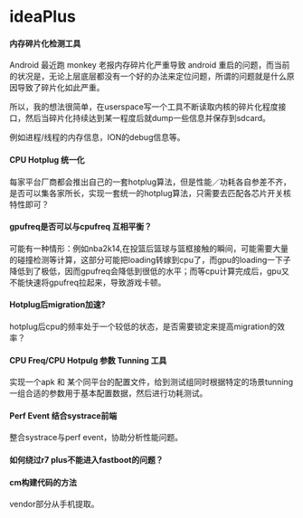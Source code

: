 # ideaPlus

#### 内存碎片化检测工具

Android 最近跑 monkey 老报内存碎片化严重导致 android 重启的问题，而当前的状况是，无论上层底层都没有一个好的办法来定位问题，所谓的问题就是什么原因导致了碎片化如此严重。

所以，我的想法很简单，在userspace写一个工具不断读取内核的碎片化程度接口，然后当碎片化持续达到某一程度后就dump一些信息并保存到sdcard。

例如进程/线程的内存信息，ION的debug信息等。


#### CPU Hotplug 统一化

每家平台厂商都会推出自己的一套hotplug算法，但是性能／功耗各自参差不齐，是否可以集各家所长，实现一套统一的hotplug算法，只需要去匹配各芯片开关核特性即可？


#### gpufreq是否可以与cpufreq 互相平衡？
可能有一种情形：例如nba2k14,在投篮后篮球与篮框接触的瞬间，可能需要大量的碰撞检测等计算，这部分可能把loading转嫁到cpu了，而gpu的loading一下子降低到了极低，因而gpufreq会降低到很低的水平；而等cpu计算完成后，gpu又不能快速将gpufreq拉起来，导致游戏卡顿。


#### Hotplug后migration加速?
hotplug后cpu的频率处于一个较低的状态，是否需要锁定来提高migration的效率？


#### CPU Freq/CPU Hotpulg 参数 Tunning 工具

实现一个apk 和 某个同平台的配置文件，给到测试组同时根据特定的场景tunning 一组合适的参数用于基本配置数据，然后进行功耗测试。


#### Perf Event 结合systrace前端
整合systrace与perf event，协助分析性能问题。


#### 如何绕过r7 plus不能进入fastboot的问题？

#### cm构建代码的方法
vendor部分从手机提取。
